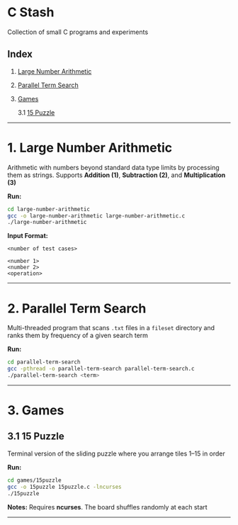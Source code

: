 # C Stash

Collection of small C programs and experiments

## Index

1. [Large Number Arithmetic](#1-large-number-operations)
2. [Parallel Term Search](#2-parallel-term-search)
3. [Games](#3-games)
   
   3.1 [15 Puzzle](#31-15-puzzle)

---

# 1. Large Number Arithmetic

Arithmetic with numbers beyond standard data type limits by processing them as strings. Supports **Addition (1)**, **Subtraction (2)**, and **Multiplication (3)**

**Run:**

```bash
cd large-number-arithmetic
gcc -o large-number-arithmetic large-number-arithmetic.c
./large-number-arithmetic
```

**Input Format:**

```
<number of test cases>

<number 1>
<number 2>
<operation>
```

---

# 2. Parallel Term Search

Multi-threaded program that scans `.txt` files in a `fileset` directory and ranks them by frequency of a given search term

**Run:**

```bash
cd parallel-term-search
gcc -pthread -o parallel-term-search parallel-term-search.c
./parallel-term-search <term>
```

---

# 3. Games

## 3.1 15 Puzzle

Terminal version of the sliding puzzle where you arrange tiles 1–15 in order

**Run:**

```bash
cd games/15puzzle
gcc -o 15puzzle 15puzzle.c -lncurses
./15puzzle
```

**Notes:** Requires **ncurses**. The board shuffles randomly at each start

---